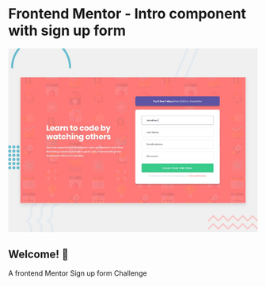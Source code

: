 # Frontend Mentor - Intro component with sign up form

![Design preview for the Intro component with sign up form coding challenge](./design/desktop-preview.jpg)

## Welcome! 👋

A frontend Mentor Sign up form Challenge
